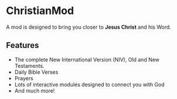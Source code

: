 # ChristianMod
A mod is designed to bring you closer to <cr>**Jesus Christ**</c> and his Word.


## Features
- The complete New International Version (NIV), Old and New Testaments.
- Daily Bible Verses
- Prayers
- Lots of interactive modules designed to connect you with God
- And much more!
